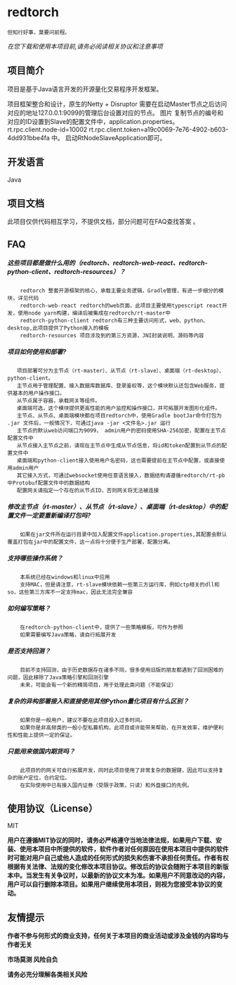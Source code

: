 # redtorch

`但知行好事，莫要问前程。`

*在您下载和使用本项目前,请务必阅读相关协议和注意事项*




## 项目简介

项目是基于Java语言开发的开源量化交易程序开发框架。 

项目框架整合和设计，原生的Netty + Disruptor
需要在启动Master节点之后访问对应的地址127.0.0.1:9099的管理后台设置对应的节点。
图片
复制节点的编号和对应的ID设置到Slave的配置文件中，application.properties。
rt.rpc.client.node-id=10002
rt.rpc.client.token=a19c0069-7e76-4902-b603-4dd931bbe4fa
中。
启动RtNodeSlaveApplication即可。


## 开发语言
Java

## 项目文档
此项目仅供代码相互学习，不提供文档，部分问题可在FAQ查找答案 。

## FAQ

##### 这些项目都是做什么用的（redtorch、redtorch-web-react、redtorch-python-client、redtorch-resources）？

```
    redtorch 整套开源框架的核心，承载主要业务逻辑，Gradle管理，有进一步细分的模块，详见代码
    redtorch-web-react redtorch的web页面，此项目主要使用typescript react开发，使用node yarn构建，编译后被集成在redtorch/rt-master中
    redtorch-python-client redtorch有三种主要访问形式，web、python、desktop,此项目提供了Python接入的模板
    redtorch-resources 项目涉及到的第三方资源，JNI封装说明、源码等内容
```

##### 项目如何使用和部署?

 ``` 
    项目部署可分为主节点（rt-master）、从节点（rt-slave）、桌面端（rt-desktop）、python-client。
    主节点用于管理配置、接入数据库数据库、登录鉴权等，这个模块默认还包含Web服务，提供基本的用户操作接口。
    从节点属于容器，承载网关等组件。
    桌面端可选，这个模块提供更高性能的用户监控和操作接口，并可拓展开发图形化组件。
    主节点、从节点、桌面端模块都在项目redtorch中，使用Gradle bootJar命令打包为 .jar 文件后，一般情况下，可通过java -jar <文件名>.jar 运行
    主节点的默认web访问端口为9099， admin用户的密码使用SHA-256加密，配置在主节点配置文件中
    从节点接入主节点之前，请现在主节点中生成从节点信息，将id和token配置到从节点的配置文件中
    桌面端和python-client接入使用用户名密码，这也需要提前在主节点中配置，或直接使用admin用户
    其它接入方式，可通过websocket使用任意语言接入，数据结构请遵循redtorch/rt-pb中Protobuf配置文件中的数据结构
    配置网关请指定一个存在的从节点ID，否则网关将无法被连接
```

##### 修改主节点（rt-master）、从节点（rt-slave）、桌面端（rt-desktop）中的配置文件一定要重新编译打包吗?

```
    如果在jar文件所在运行目录中加入配置文件application.properties,其配置会默认覆盖打包在jar中的配置文件，这一点将十分便于生产部署，配置分离。
```

##### 支持哪些操作系统？

```
    本系统已经在windows和linux中应用
    支持MAC，但是请注意，rt-slave模块依赖一些第三方运行库，例如ctp相关的dll和so，这些第三方库不一定支持mac，因此无法完全兼容
```

##### 如何编写策略？

```
    在redtorch-python-client中，提供了一些策略模板，可作为参照
    如果需要编写Java策略，请自行拓展开发
```

##### 是否支持回测？

```
    目前不支持回测，由于历史数据存在诸多不同，很多使用旧版的朋友都遇到了回测困难的问题，因此移除了Java策略引擎和回测引擎
    未来，可能会有一个新的精简项目，用于处理此类问题（不能保证）
```

##### 复杂的异构部署接入和直接使用其他Python量化项目有什么区别？
```
    如果你是一般用户，建议不要在此项目投入过多时间。
    如果你是非高频类的一般小型私募机构，此项目或许能带来帮助，在开发效率，维护便利性和性能上提供一定的保证。
```

##### 只能用来做国内期货吗？
```
    此项目的的网关可自行拓展开发，同时此项目使用了非常复杂的数据键，因此可以支持复杂的账户定位，合约定位。
    在实际使用中已有接入国内证券（受限于政策，只读）和外盘接口的先例。
```


## 使用协议（License）
MIT

**用户在遵循MIT协议的同时，请务必严格遵守当地法律法规，如果用户下载、安装、使用本项目中所提供的软件，软件作者对任何原因在使用本项目中提供的软件时可能对用户自己或他人造成的任何形式的损失和伤害不承担任何责任。作者有权根据有关法律、法规的变化修改本项目协议。修改后的协议会随附于本项目的新版本中。当发生有关争议时，以最新的协议文本为准。如果用户不同意改动的内容，用户可以自行删除本项目。如果用户继续使用本项目，则视为您接受本协议的变动。**

## 友情提示

**作者不参与何形式的商业支持，任何关于本项目的商业活动或涉及金钱的内容均与作者无关**

**市场莫测 风险自负**

**请务必充分理解各类相关风险**
